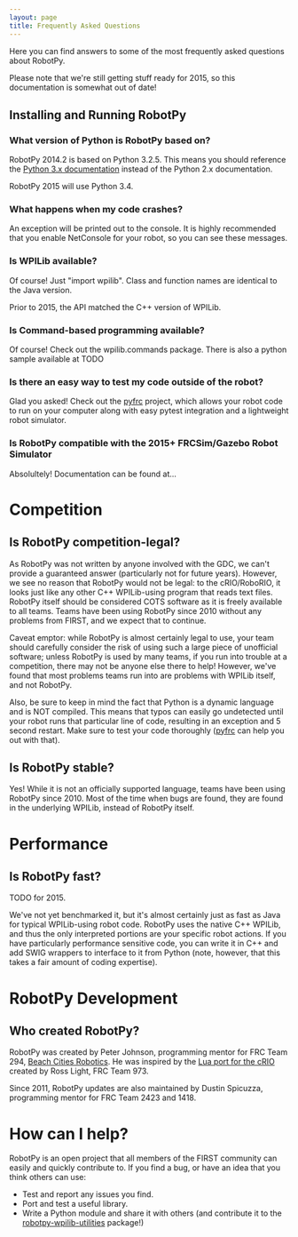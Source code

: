 ```yaml
---
layout: page
title: Frequently Asked Questions
---
```


Here you can find answers to some of the most frequently asked questions about RobotPy.

<p class="message">Please note that we're still getting stuff ready for 2015, so this documentation is somewhat out of date!</p>

## Installing and Running RobotPy


### What version of Python is RobotPy based on?

RobotPy 2014.2 is based on Python 3.2.5.  This means you should reference the [Python 3.x documentation](http://docs.python.org/py3k/) instead of the Python 2.x documentation.

RobotPy 2015 will use Python 3.4.

### What happens when my code crashes?

An exception will be printed out to the console. It is highly recommended that you enable NetConsole for your robot, so you can see these messages.

### Is WPILib available?

Of course!  Just "import wpilib".  Class and function names are identical to the Java version.

Prior to 2015, the API matched the C++ version of WPILib.

### Is Command-based programming available?

Of course! Check out the wpilib.commands package. There is also a python sample available at TODO

### Is there an easy way to test my code outside of the robot?

Glad you asked! Check out the [pyfrc](http://github.com/robotpy/pyfrc) project, which allows your robot code to run on your computer along with easy pytest integration and a lightweight robot simulator.

### Is RobotPy compatible with the 2015+ FRCSim/Gazebo Robot Simulator

Absolultely! Documentation can be found at... 

# Competition

## Is RobotPy competition-legal?

As RobotPy was not written by anyone involved with the GDC, we can't provide a guaranteed answer (particularly not for future years).  However, we see no reason that RobotPy would not be legal: to the cRIO/RoboRIO, it looks just like any other C++ WPILib-using program that reads text files.  RobotPy itself should be considered COTS software as it is freely available to all teams. Teams have been using RobotPy since 2010 without any problems from FIRST, and we expect that to continue.

Caveat emptor: while RobotPy is almost certainly legal to use, your team should carefully consider the risk of using such a large piece of unofficial software; unless RobotPy is used by many teams, if you run into trouble at a competition, there may not be anyone else there to help! However, we've found that most problems teams run into are problems with WPILib itself, and not RobotPy.

Also, be sure to keep in mind the fact that Python is a dynamic language and is NOT compiled.  This means that typos can easily go undetected until your robot runs that particular line of code, resulting in an exception and 5 second restart.  Make sure to test your code thoroughly ([pyfrc](http://github.com/robotpy/pyfrc) can help you out with that). 

## Is RobotPy stable?

Yes! While it is not an officially supported language, teams have been using RobotPy since 2010. Most of the time when bugs are found, they are found in the underlying WPILib, instead of RobotPy itself.

# Performance

## Is RobotPy fast?

TODO for 2015.

We've not yet benchmarked it, but it's almost certainly just as fast as Java for typical WPILib-using robot code.  RobotPy uses the native C++ WPILib, and thus the only interpreted portions are your specific robot actions.  If you have particularly performance sensitive code, you can write it in C++ and add SWIG wrappers to interface to it from Python (note, however, that this takes a fair amount of coding expertise).

# RobotPy Development

## Who created RobotPy?

RobotPy was created by Peter Johnson, programming mentor for FRC Team 294, [Beach Cities Robotics](http://www.bcrobotics.org/).  He was inspired by the [Lua port for the cRIO](http://redmine.zombiezen.com/projects/greyhoundlua/) created by Ross Light, FRC Team 973.

Since 2011, RobotPy updates are also maintained by Dustin Spicuzza, programming mentor for FRC Team 2423 and 1418.

# How can I help?

RobotPy is an open project that all members of the FIRST community can easily and quickly contribute to. If you find a bug, or have an idea that you think others can use:

* Test and report any issues you find.
* Port and test a useful library.
* Write a Python module and share it with others (and contribute it to the [robotpy-wpilib-utilities](https://github.com/robotpy/robotpy-wpilib-utilities) package!)
